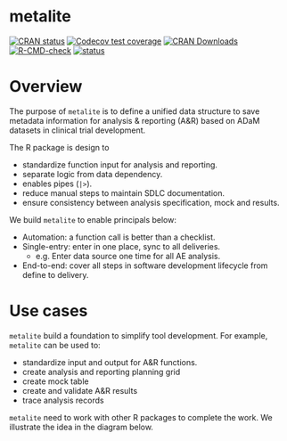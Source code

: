 # metalite

<!-- badges: start -->

[![CRAN
status](https://www.r-pkg.org/badges/version/metalite)](https://CRAN.R-project.org/package=metalite)
[![Codecov test
coverage](https://codecov.io/gh/Merck/metalite/branch/master/graph/badge.svg)](https://app.codecov.io/gh/Merck/metalite?branch=master)
[![CRAN
Downloads](https://cranlogs.r-pkg.org/badges/metalite)](https://cran.r-project.org/package=metalite)
[![R-CMD-check](https://github.com/Merck/metalite/workflows/R-CMD-check/badge.svg)](https://github.com/Merck/metalite/actions)
[![status](https://tinyverse.netlify.com/badge/metalite)](https://tinyverse.netlify.app/)
<!-- badges: end -->


# Overview

The purpose of `metalite` is to define a unified data structure to save metadata information 
for analysis & reporting (A&R) based on ADaM datasets in clinical trial development. 

The R package is design to 

- standardize function input for analysis and reporting. 
- separate logic from data dependency.
- enables pipes (`|>`).
- reduce manual steps to maintain SDLC documentation.
- ensure consistency between analysis specification, mock and results.

We build `metalite` to enable principals below:

- Automation: a function call is better than a checklist. 
- Single-entry: enter in one place, sync to all deliveries. 
  - e.g. Enter data source one time for all AE analysis.
- End-to-end: cover all steps in software development lifecycle from define to delivery.

# Use cases 

`metalite` build a foundation to simplify tool development. 
For example, `metalite` can be used to: 

- standardize input and output for A&R functions. 
- create analysis and reporting planning grid 
- create mock table 
- create and validate A&R results
- trace analysis records 

`metalite` need to work with other R packages to complete the work. 
We illustrate the idea in the diagram below.



